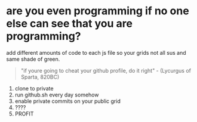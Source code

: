 # are you even programming if no one else can see that you are programming?

add different amounts of code to each js file so your grids not all sus and same shade of green. 
>"if youre going to cheat your github profile, do it right" - (Lycurgus of Sparta, 820BC) 

1. clone to private
2. run github.sh every day somehow
3. enable private commits on your public grid
4. ????
5. PROFIT
